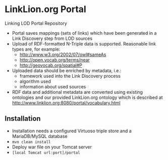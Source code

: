 LinkLion.org Portal
===================

Linking LOD Portal Repository

- Portal saves mappings (sets of links) which have been generated in a Link Discovery step from LOD sources
- Upload of RDF-formatted N-Triple data is supported. Reasonable link types are, for example: 
    - http://www.w3.org/2002/07/owl#sameAs
    - http://open.vocab.org/terms/near
    - http://geovocab.org/spatial#P
- Uploaded data should be enriched by metadata, i.e.:
    - framework used into the Link Discovery process
    - algorithm used
    - information about used sources
- RDF data and additional metadata are converted using existing ontologies and
  our provided LinkLion.org ontology which is described at http://www.linklion.org:8080/portal/vocabulary.html

Installation
------------

- Installation needs a configured Virtuoso triple store and a MariaDB/MySQL database
- `mvn clean install`
- Deploy war file on your Tomcat server
- `[local Tomcat url:port]/portal`
